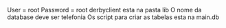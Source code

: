 User = root
Password = root
derbyclient esta na pasta lib
O nome da database deve ser telefonia
Os script para criar as tabelas esta na main.db